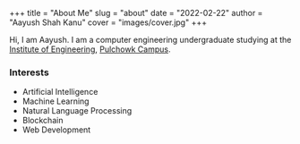 +++
title = "About Me"
slug = "about"
date = "2022-02-22"
author = "Aayush Shah Kanu"
cover = "images/cover.jpg"
+++

Hi, I am Aayush.
I am a computer engineering undergraduate studying at the [Institute of Engineering](https://ioe.edu.np/), [Pulchowk Campus](https://pcampus.edu.np/).

### Interests

- Artificial Intelligence
- Machine Learning
- Natural Language Processing
- Blockchain
- Web Development

